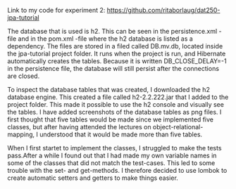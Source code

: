 
Link to my code for experiment 2: https://github.com/ritaborlaug/dat250-jpa-tutorial 

The database that is used is h2. This can be seen in the persistence.xml -file and in the pom.xml -file where the h2 database is listed as a dependency. 
The files are stored in a filed called DB.mv.db, located inside the jpa-tutorial project folder. 
It runs when the project is run, and Hibernate automatically creates the tables. Because it is written DB_CLOSE_DELAY=-1 in the persistence file, the database will still persist after the connections are closed. 

To inspect the database tables that was created, I downloaded the h2 database engine. This created a file called h2-2.2.222.jar that I added to the project folder. This made it possible to use the h2 console and visually see the tables. I have added screenshots of the database tables as png files. 
I first thought that five tables would be made since we implemented five classes, but after having attended the lectures on object-relational-mapping, I understood that it would be made more than five tables. 

When I first startet to implement the classes, I struggled to make the tests pass.After a while I found out that I had made my own variable names in some of the classes that did not match the test-cases. This led to some trouble with the set- and get-methods. I therefore decided to use lombok to create automatic setters and getters to make things easier.


